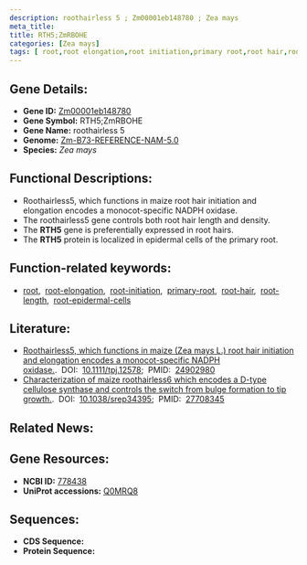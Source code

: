 ```yaml
---
description: roothairless 5 ; Zm00001eb148780 ; Zea mays
meta_title:
title: RTH5;ZmRBOHE
categories: [Zea mays]
tags: [ root,root elongation,root initiation,primary root,root hair,root length,root epidermal cells ]
---
```


## Gene Details:
- **Gene ID:**	[Zm00001eb148780](https://www.maizegdb.org/gene_center/gene/Zm00001eb148780)
- **Gene Symbol:** RTH5;ZmRBOHE
- **Gene Name:** roothairless 5
- **Genome:** [Zm-B73-REFERENCE-NAM-5.0](https://www.maizegdb.org/genome/assembly/Zm-B73-REFERENCE-NAM-5.0)
- **Species:** *Zea mays*

## Functional Descriptions:
   - Roothairless5, which functions in maize root hair initiation and elongation encodes a monocot-specific NADPH oxidase.
   - The roothairless5 gene controls both root hair length and density.
   - The **RTH5** gene is preferentially expressed in root hairs.
   - The **RTH5** protein is localized in epidermal cells of the primary root.

## Function-related keywords:
- [root](/tags/root/),&nbsp;&nbsp;[root-elongation](/tags/root-elongation/),&nbsp;&nbsp;[root-initiation](/tags/root-initiation/),&nbsp;&nbsp;[primary-root](/tags/primary-root/),&nbsp;&nbsp;[root-hair](/tags/root-hair/),&nbsp;&nbsp;[root-length](/tags/root-length/),&nbsp;&nbsp;[root-epidermal-cells](/tags/root-epidermal-cells/)

## Literature:
   - [Roothairless5, which functions in maize (Zea mays L.) root hair initiation and elongation encodes a monocot-specific NADPH oxidase.]( https://onlinelibrary.wiley.com/doi/10.1111/tpj.12578).&nbsp;&nbsp;DOI:&nbsp;&nbsp;[10.1111/tpj.12578](https://onlinelibrary.wiley.com/doi/10.1111/tpj.12578);&nbsp;&nbsp;PMID:&nbsp;&nbsp;[24902980](https://pubmed.ncbi.nlm.nih.gov/24902980/)
   - [Characterization of maize roothairless6 which encodes a D-type cellulose synthase and controls the switch from bulge formation to tip growth.]( https://www.nature.com/articles/srep34395).&nbsp;&nbsp;DOI:&nbsp;&nbsp;[10.1038/srep34395](https://www.nature.com/articles/srep34395);&nbsp;&nbsp;PMID:&nbsp;&nbsp;[27708345](https://pubmed.ncbi.nlm.nih.gov/27708345/)

## Related News:

## Gene Resources:
- **NCBI ID:** [778438](https://www.ncbi.nlm.nih.gov/gene/?term=778438)
- **UniProt accessions:** [Q0MRQ8](https://www.uniprot.org/uniprotkb/Q0MRQ8/entry)



## Sequences:
- **CDS Sequence:**
- **Protein Sequence:**
